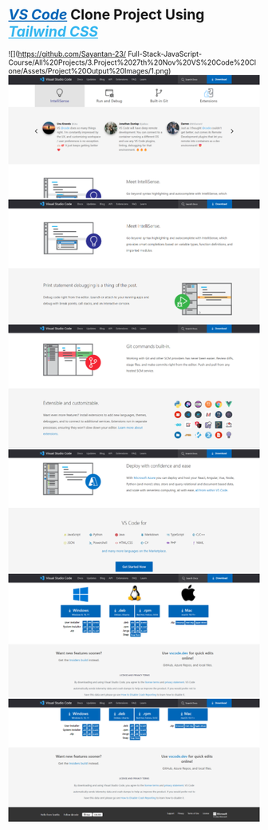 # *<u style="color:#0066b8;">VS Code</u>* Clone Project Using *<u style="color:#36B7F0;">Tailwind CSS</u>* 

![](https://github.com/Sayantan-23/
Full-Stack-JavaScript-Course/All%20Projects/3.Project%2027th%20Nov%20VS%20Code%20Clone/Assets/Project%20Output%20Images/1.png)
![](./Assets/Project%20Output%20Images/2.png)
![](./Assets/Project%20Output%20Images/3.png)
![](./Assets/Project%20Output%20Images/4.png)
![](./Assets/Project%20Output%20Images/5.png)
![](./Assets/Project%20Output%20Images/6.png)
![](./Assets/Project%20Output%20Images/7.png)
